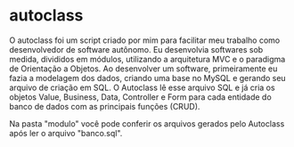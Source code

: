 # autoclass
O autoclass foi um script criado por mim para facilitar meu trabalho como desenvolvedor de software autônomo. Eu desenvolvia softwares sob medida, divididos em módulos, utilizando a arquitetura MVC e o paradigma de Orientação a Objetos.  Ao desenvolver um software, primeiramente eu fazia a modelagem dos dados, criando uma base no MySQL e gerando seu arquivo de criação em SQL.  O Autoclass lê esse arquivo SQL e já cria os objetos Value, Business, Data, Controller e Form para cada entidade do banco de dados com as principais funções (CRUD).

Na pasta "modulo" você pode conferir os arquivos gerados pelo Autoclass após ler o arquivo "banco.sql".
